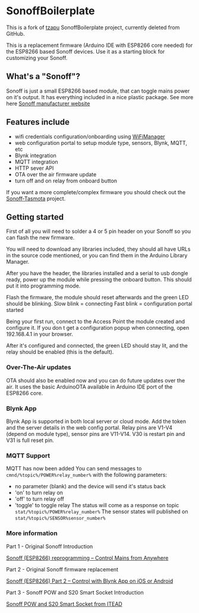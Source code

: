 # SonoffBoilerplate

This is a fork of [tzapu](https://github.com/tzapu) SonoffBoilerplate project, currently deleted from GitHub.

This is a replacement firmware (Arduino IDE with ESP8266 core needed) for the ESP8266 based Sonoff devices. Use it as a starting block for customizing your Sonoff.

## What's a "Sonoff"?
Sonoff is just a small ESP8266 based module, that can toggle mains power on it's output. It has everything included in a nice plastic package.
See more here [Sonoff manufacturer website](https://www.itead.cc/sonoff-wifi-wireless-switch.html)

## Features include
- wifi credentials configuration/onboarding using [WiFiManager](https://github.com/tzapu/WiFiManager)
- web configuration portal to setup module type, sensors, Blynk, MQTT, etc
- Blynk integration
- MQTT integration
- HTTP sever API
- OTA over the air firmware update
- turn off and on relay from onboard button

If you want a more complete/complex firmware you should check out the [Sonoff-Tasmota](https://github.com/arendst/Sonoff-Tasmota) project.

## Getting started
First of all you will need to solder a 4 or 5 pin header on your Sonoff so you can flash the new firmware.

You will need to download any libraries included, they should all have URLs in the source code mentioned, or you can find them in the Arduino Library Manager.

After you have the header, the libraries installed and a serial to usb dongle ready, power up the module while pressing the onboard button. This should put it into programming mode.

Flash the firmware, the module should reset afterwards and the green LED should be blinking.
Slow blink = connecting
Fast blink = configuration portal started

Being your first run, connect to the Access Point the module created and configure it. If you don t get a configuration popup when connecting, open 192.168.4.1 in your browser.

After it's configured and connected, the green LED should stay lit, and the relay should be enabled (this is the default).

### Over-The-Air updates
OTA should also be enabled now and you can do future updates over the air. 
It uses the basic ArduinoOTA available in Arduino IDE port of the ESP8266 core.

### Blynk App 
Blynk App is supported in both local server or cloud mode. 
Add the token and the server details in the web config portal.
Relay pins are V1-V4 (depend on module type), sensor pins are V11-V14. V30 is restart pin and V31 is full reset pin.

### MQTT Support
MQTT has now been added
You can send messages to `cmnd/%topic%/POWER%relay_number%` with the following parameters:
- no parameter (blank) and the device will send it's status back
- 'on' to turn relay on
- 'off' to turn relay off
- 'toggle' to toggle relay
The status will come as a response on topic `stat/%topic%/POWER%relay_number%`
The sensor states will published on `stat/%topic%/SENSOR%sensor_number%`

### More information

Part 1 - Original Sonoff Introduction

[Sonoff (ESP8266) reprogramming – Control Mains from Anywhere](https://tzapu.com/sonoff-firmware-boilerplate-tutorial/) 


Part 2 - Original Sonoff firmware replacement

[Sonoff (ESP8266) Part 2 – Control with Blynk App on iOS or Android](https://tzapu.com/sonoff-esp8266-control-blynk-ios-android/)

Part 3 - Sonoff POW and S20 Smart Socket Introduction

[Sonoff POW and S20 Smart Socket from ITEAD](https://tzapu.com/sonoff-pow-and-s20-smart-socket-itead/)

